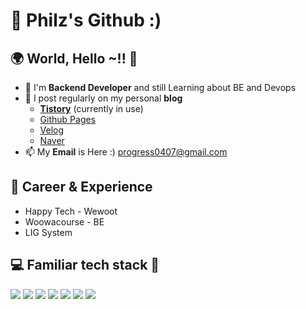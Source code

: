 # 🌱 Philz's Github :)


## 🌍 World, Hello ~!! 👋

- 🔭 I'm **Backend Developer** and still Learning about BE and Devops
- 📝 I post regularly on my personal **blog**
  - [**Tistory**](https://progress0407.tistory.com/) (currently in use)
  - [Github Pages](https://progress0407.github.io/)
  - [Velog](https://velog.io/@progress0407)
  - [Naver](https://blog.naver.com/progress0407)
- 📫 My **Email** is Here :) progress0407@gmail.com


## 👔 Career & Experience 

- Happy Tech - Wewoot
- Woowacourse - BE
- LIG System

## 💻 Familiar tech stack 🔧

<p>
  <img src="https://img.shields.io/badge/Java-007396?style=flat-square&logo=Java&logoColor=white"/>
  <img src="https://img.shields.io/badge/Kotlin-007396?style=flat-square&logo=Kotlin&logoColor=white"/>
  <img src="https://img.shields.io/badge/Spring_Boot-6DB33F?style=flat-square&logo=Spring&logoColor=white"/>
  <img src="https://img.shields.io/badge/Spring_Data_JPA-6DB33F?style=flat-square&logo=Spring&logoColor=white"/>
  <img src="https://img.shields.io/badge/MySQL-F80000?style=flat-square&logo=MySQL&logoColor=white"/>
  <img src="https://img.shields.io/badge/Git-F05032?style=flat-square&logo=Git&logoColor=white"/>
  <img src="https://img.shields.io/badge/Jenkins-F80000?style=flat-square&logo=Jenkins&logoColor=white"/>
</p>

<!--
**progress0407/progress0407** is a ✨ _special_ ✨ repository because its `README.md` (this file) appears on your GitHub profile.

Here are some ideas to get you started:

- 🔭 I’m currently working on ...
- 🌱 I’m currently learning ...
- 👯 I’m looking to collaborate on ...
- 🤔 I’m looking for help with ...
- 💬 Ask me about ...
- 📫 How to reach me: ...
- 😄 Pronouns: ...
- ⚡ Fun fact: ...
-->
